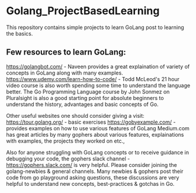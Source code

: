 # Golang_ProjectBasedLearning
This repository contains simple projects to learn GoLang post to learning the basics.

## Few resources to learn GoLang:

https://golangbot.com/ - Naveen provides a great explaination of variety of concepts in GoLang along with many examples.
https://www.udemy.com/learn-how-to-code/ - Todd McLeod's 21 hour video course is also worth spending some time to understand the language better.
The Go Programming Language course by John Sonmez on Pluralsight is also a good starting point for absolute beginners to understand the history, advantages and basic concepts of Go.

Other useful websites one should consider giving a visit:
https://tour.golang.org/ - basic exercises
https://gobyexample.com/ - provides examples on how to use various features of GoLang
Medium.com has great articles by many gophers about various features, explainations with examples, the projects they worked on etc.,

Also for anyone struggling with GoLang concepts or to receive guidance in debugging your code, the gophers slack channel - https://gophers.slack.com/ is very helpful. Please consider joining the golang-newbies & general channels.
Many newbies & gophers post their code from go playground asking questions, these discussions are very helpful to understand new concepts, best-practices & gotchas in Go.
